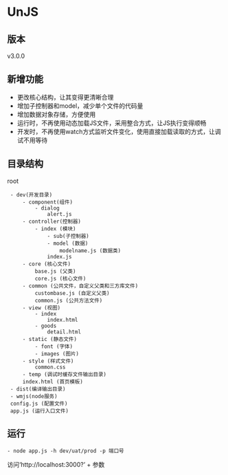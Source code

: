 # UnJS
## 版本
v3.0.0
## 新增功能
- 更改核心结构，让其变得更清晰合理
- 增加子控制器和model，减少单个文件的代码量
- 增加数据对象存储，方便使用
- 运行时，不再使用动态加载JS文件，采用整合方式，让JS执行变得顺畅
- 开发时，不再使用watch方式监听文件变化，使用直接加载读取的方式，让调试不用等待

## 目录结构

 root

     - dev(开发目录)
         - component(组件)
             - dialog
                 alert.js
         - controller(控制器)
             - index (模块)
                 - sub(子控制器)
                 - model (数据)
                     modelname.js (数据类)
                 index.js
         - core (核心文件)
             base.js (父类)
             core.js (核心文件)
         - common (公共文件，自定义父类和三方库文件)
             custombase.js (自定义父类)
             common.js (公共方法文件)
         - view (视图)
             - index
                 index.html
             - goods
                 detail.html
         - static (静态文件)
             - font (字体)
             - images (图片)
         - style (样式文件)
             common.css
         - temp (调试时缓存文件输出目录)
         index.html (首页模板)
     - dist(编译输出目录)
     - wmjs(node服务)
     config.js (配置文件)
     app.js (运行入口文件)

## 运行

    - node app.js -h dev/uat/prod -p 端口号


访问‘http://localhost:3000?’ + 参数